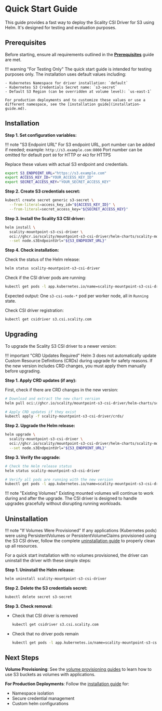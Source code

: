 # Quick Start Guide

This guide provides a fast way to deploy the Scality CSI Driver for S3 using Helm. It's designed for testing and evaluation purposes.

## Prerequisites

Before starting, ensure all requirements outlined in the **[Prerequisites](prerequisites.md)** guide are met.

<!-- markdownlint-disable MD046 -->
!!! warning "For Testing Only"
    The quick start guide is intended for testing purposes only. The installation uses default values including:

    - Kubernetes Namespace for driver installation: `default`
    - Kubernetes S3 Credentials Secret name: `s3-secret`
    - Default S3 Region (can be overridden at volume level): `us-east-1`

    For production deployments and to customize these values or use a different namespace, see the [installation guide](installation-guide.md).
<!-- markdownlint-enable MD046 -->

## Installation

**Step 1. Set configuration variables:**

!!! note "S3 Endpoint URL"
    For S3 endpoint URL, port number can be added if needed; example: `http://s3.example.com:8000`
    Port number can be omitted for default port `80` for HTTP or `443` for HTTPS

Replace these values with actual S3 endpoint and credentials.

```bash
export S3_ENDPOINT_URL="https://s3.example.com"
export ACCESS_KEY_ID="YOUR_ACCESS_KEY_ID"
export SECRET_ACCESS_KEY="YOUR_SECRET_ACCESS_KEY"
```

**Step 2. Create S3 credentials secret:**

```bash
kubectl create secret generic s3-secret \
  --from-literal=access_key_id="${ACCESS_KEY_ID}" \
  --from-literal=secret_access_key="${SECRET_ACCESS_KEY}"
```

**Step 3. Install the Scality S3 CSI driver:**

```bash
helm install \
  scality-mountpoint-s3-csi-driver \
  oci://ghcr.io/scality/mountpoint-s3-csi-driver/helm-charts/scality-mountpoint-s3-csi-driver \
  --set node.s3EndpointUrl="${S3_ENDPOINT_URL}"
```

**Step 4. Check installation:**

Check the status of the Helm release:

```bash
helm status scality-mountpoint-s3-csi-driver
```

Check if the CSI driver pods are running:

```bash
kubectl get pods -l app.kubernetes.io/name=scality-mountpoint-s3-csi-driver
```

Expected output: One `s3-csi-node-*` pod per worker node, all in `Running` state.

Check CSI driver registration:

```bash
kubectl get csidriver s3.csi.scality.com
```

## Upgrading

To upgrade the Scality S3 CSI driver to a newer version:

!!! important "CRD Updates Required"
    Helm 3 does not automatically update Custom Resource Definitions (CRDs) during upgrade for safety reasons.
    If the new version includes CRD changes, you must apply them manually before upgrading.

**Step 1. Apply CRD updates (if any):**

First, check if there are CRD changes in the new version:

```bash
# Download and extract the new chart version
helm pull oci://ghcr.io/scality/mountpoint-s3-csi-driver/helm-charts/scality-mountpoint-s3-csi-driver --untar

# Apply CRD updates if they exist
kubectl apply -f scality-mountpoint-s3-csi-driver/crds/
```

**Step 2. Upgrade the Helm release:**

```bash
helm upgrade \
  scality-mountpoint-s3-csi-driver \
  oci://ghcr.io/scality/mountpoint-s3-csi-driver/helm-charts/scality-mountpoint-s3-csi-driver \
  --set node.s3EndpointUrl="${S3_ENDPOINT_URL}"
```

**Step 3. Verify the upgrade:**

```bash
# Check the Helm release status
helm status scality-mountpoint-s3-csi-driver

# Verify all pods are running with the new version
kubectl get pods -l app.kubernetes.io/name=scality-mountpoint-s3-csi-driver
```

!!! note "Existing Volumes"
    Existing mounted volumes will continue to work during and after the upgrade. The CSI driver is designed to handle upgrades gracefully without disrupting running workloads.

## Uninstallation

!!! note "If Volumes Were Provisioned"
    If any applications (Kubernetes pods) were using PersistentVolumes or PersistentVolumeClaims provisioned using the S3 CSI driver,
    follow the complete [uninstallation guide](uninstallation.md) to properly clean up all resources.

For a quick start installation with no volumes provisioned, the driver can uninstall the driver with these simple steps:

**Step 1. Uninstall the Helm release:**

```bash
helm uninstall scality-mountpoint-s3-csi-driver
```

**Step 2. Delete the S3 credentials secret:**

```bash
kubectl delete secret s3-secret
```

**Step 3. Check removal:**

- Check that CSI driver is removed

    ```bash
    kubectl get csidriver s3.csi.scality.com
    ```

- Check that no driver pods remain

    ```bash
    kubectl get pods -l app.kubernetes.io/name=scality-mountpoint-s3-csi-driver
    ```

## Next Steps

**Volume Provisioning**: See the [volume provisioning guides](../volume-provisioning/static-provisioning/overview.md) to learn how to use S3 buckets as volumes with applications.

**For Production Deployments**: Follow the [installation guide](installation-guide.md) for:

- Namespace isolation
- Secure credential management
- Custom helm configurations
